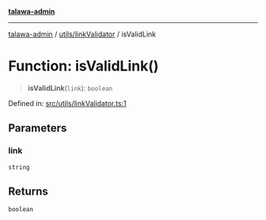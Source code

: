 [**talawa-admin**](../../../README.md)

***

[talawa-admin](../../../README.md) / [utils/linkValidator](../README.md) / isValidLink

# Function: isValidLink()

> **isValidLink**(`link`): `boolean`

Defined in: [src/utils/linkValidator.ts:1](https://github.com/gautam-divyanshu/talawa-admin/blob/cfee07d9592eee1569f258baf49181c393e48f1b/src/utils/linkValidator.ts#L1)

## Parameters

### link

`string`

## Returns

`boolean`
